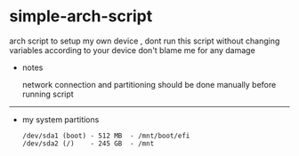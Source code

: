 # simple-arch-script
arch script to setup my own device , dont run this script without changing variables according to your device don't blame me for any damage

- notes

    network connection and partitioning should be done manually before running script
    
 ----------

- my system partitions
    
      /dev/sda1 (boot) - 512 MB  - /mnt/boot/efi
      /dev/sda2 (/)    - 245 GB  - /mnt

